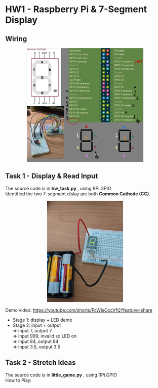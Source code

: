 


# HW1 - Raspberry Pi & 7-Segment Display


## Wiring
<div align="center">
<img height="360" alt="image" src="wiring.jpg" />
</div>


## Task 1 - Display & Read Input
The source code is in **hw_task.py** , using RPi.GPIO  
Identified the two 7-segment dislay are both **Common Cathode (CC)**.  

<div align="center">
<img width="240" height="" alt="image" src="CC.jpg"/>
</div>

Demo video: https://youtube.com/shorts/FcWIsOccVfQ?feature=share
* Stage 1: display + LED demo
* Stage 2: input + output  
=> input 7,  output 7  
=> input 999,  invalid so LED on  
=> input 84, output 84  
=> input 3.5, output 3.5



## Task 2 - Stretch Ideas
The source code is in **little_game.py** , using RPi.GPIO  
How to Play:   
